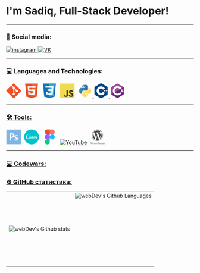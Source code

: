 
# I'm Sadiq, Full-Stack Developer!

---

### 🤝 Social media:

  <div id="badges">
    <a href="https://www.instagram.com/sadiq_27" target="_blank">
      <img src="https://cdn-icons-png.flaticon.com/512/1384/1384063.png" width="40" height="40" alt="instagram" />
    </a>
    <a href="https://vk.com/sadiq_27" target="_blank">
      <img src="https://cdn-icons-png.flaticon.com/512/145/145813.png" width="40" height="40" alt="VK"/>
    </a>
  </div>

---

### 💻 Languages and Technologies:

<div>
  <img src="https://github.com/devicons/devicon/blob/master/icons/git/git-original.svg" title="git" alt="git" width="40" height="40"/>&nbsp
  <img src="https://github.com/devicons/devicon/blob/master/icons/html5/html5-original.svg" title="html5" alt="html5" width="40" height="40"/>&nbsp
  <img src="https://github.com/devicons/devicon/blob/master/icons/css3/css3-original.svg" title="css" alt="css" width="40" height="40"/>&nbsp
  <img src="https://github.com/devicons/devicon/blob/master/icons/javascript/javascript-original.svg" title="javascript" alt="javascript" width="40" height="40"/>&nbsp
<!--   <img src="https://github.com/devicons/devicon/blob/master/icons/react/react-original.svg" title="reactjs" alt="reactjs" width="40" height="40"/>&nbsp
  <img src="https://github.com/devicons/devicon/blob/master/icons/nodejs/nodejs-original.svg" title="nodejs" alt="nodejs" width="40" height="40"/>&nbsp -->
<!--   <img src="https://github.com/devicons/devicon/blob/master/icons/sass/sass-original.svg" title="sass/scss" alt="sass/scss" width="40" height="40"/>&nbsp; -->
  <a href="https://www.python.org" target="_blank"> <img src="https://raw.githubusercontent.com/devicons/devicon/master/icons/python/python-original.svg" alt="python" width="40" height="40"/>
    <a href="https://isocpp.org" target="_blank"> <img src="https://github.com/devicons/devicon/blob/master/icons/cplusplus/cplusplus-plain.svg" alt="cplus" width="40" height="40"/>
      <a href="https://learn.microsoft.com/en-us/dotnet/csharp/" target="_blank"> <img src="https://github.com/devicons/devicon/blob/master/icons/csharp/csharp-original.svg" alt="cplus" width="40" height="40"/>
</div>

---

### 🛠 Tools:

<div>
  <img src="https://github.com/devicons/devicon/blob/master/icons/photoshop/photoshop-plain.svg" title="photoshop" alt="photoshop" width="40" height="40"/>&nbsp;
  <img src="https://github.com/devicons/devicon/blob/master/icons/canva/canva-original.svg" title="canva" alt="canva" width="40" height="40"/>&nbsp;
  <img src="https://github.com/devicons/devicon/blob/master/icons/figma/figma-original.svg" title="figma" alt="figma" width="40" height="40"/>&nbsp;
  <img src="https://upload.wikimedia.org/wikipedia/commons/9/9e/YouTube_Logo_%282013-2017%29.svg" title="YouTube" alt="YouTube" width="40" height="40"/>&nbsp;
  <img src="https://github.com/devicons/devicon/blob/master/icons/wordpress/wordpress-original.svg" title="YouTube" alt="WordPress" width="40" height="40"/>&nbsp;
</div>

---

### 💻 Codewars:

### ⚙️ GitHub статистика:

<table>
  <tr>
    <td>
      <img align="left" src="[![GitHub Streak](https://github-readme-streak-stats.herokuapp.com?user=Sadiq27&theme=dark&hide_border=)](https://git.io/streak-stats)" alt="webDev's Github stats" />
    </td>
    <td>
      <img height="195px" align="right" alt="webDev's Github Languages" src="https://github-readme-stats-sigma-five.vercel.app/api/top-langs/?username=Sadiq27&layout=compact&theme=vision-friendly-dark" />
    </td>
  </tr>
</table>

